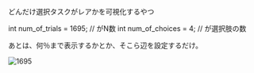 どんだけ選択タスクがレアかを可視化するやつ

int num_of_trials = 1695; // がN数
int num_of_choices = 4; // が選択肢の数

あとは、何％まで表示するかとか、そこら辺を設定するだけ。

![1695](https://github.com/user-attachments/assets/f09dff9d-d96c-4f68-8e80-6e289d19110d)
